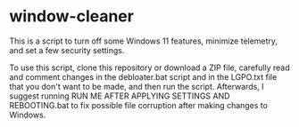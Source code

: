 # window-cleaner
This is a script to turn off some Windows 11 features, minimize telemetry, and set a few security settings.

To use this script, clone this repository or download a ZIP file, carefully read and comment changes in the debloater.bat script and in the LGPO.txt file that you don't want to be made, and then run the script. Afterwards, I suggest running RUN ME AFTER APPLYING SETTINGS AND REBOOTING.bat to fix possible file corruption after making changes to Windows.
